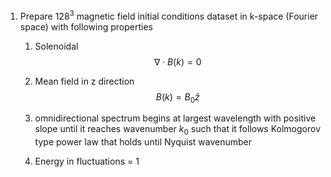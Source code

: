 1. Prepare $128^3$ magnetic field initial conditions dataset in k-space (Fourier space) with following properties
	1. Solenoidal
$$
\nabla \cdot B(k) =0
$$
	1. Mean field in z direction
$$
		B(k) = B_0 \hat{z}
$$

	1. omnidirectional spectrum begins at largest wavelength with positive slope until it reaches wavenumber $k_0$ such that it follows Kolmogorov type power law that holds until Nyquist wavenumber
	2. Energy in fluctuations =  1